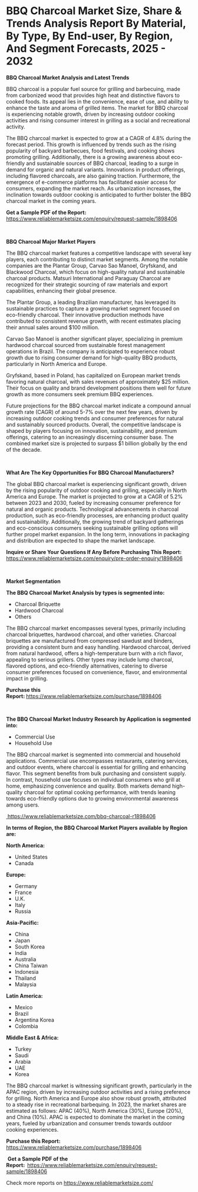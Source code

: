 <p><h1>BBQ Charcoal Market Size, Share & Trends Analysis Report By Material, By Type, By End-user, By Region, And Segment Forecasts, 2025 - 2032</h1></p><p><strong>BBQ Charcoal Market Analysis and Latest Trends</strong></p>
<p><p>BBQ charcoal is a popular fuel source for grilling and barbecuing, made from carbonized wood that provides high heat and distinctive flavors to cooked foods. Its appeal lies in the convenience, ease of use, and ability to enhance the taste and aroma of grilled items. The market for BBQ charcoal is experiencing notable growth, driven by increasing outdoor cooking activities and rising consumer interest in grilling as a social and recreational activity. </p><p>The BBQ charcoal market is expected to grow at a CAGR of 4.8% during the forecast period. This growth is influenced by trends such as the rising popularity of backyard barbecues, food festivals, and cooking shows promoting grilling. Additionally, there is a growing awareness about eco-friendly and sustainable sources of BBQ charcoal, leading to a surge in demand for organic and natural variants. Innovations in product offerings, including flavored charcoals, are also gaining traction. Furthermore, the emergence of e-commerce platforms has facilitated easier access for consumers, expanding the market reach. As urbanization increases, the inclination towards outdoor cooking is anticipated to further bolster the BBQ charcoal market in the coming years.</p></p>
<p><strong>Get a Sample PDF of the Report:&nbsp;</strong> <a href="https://www.reliablemarketsize.com/enquiry/request-sample/1898406?utm_campaign=3365&utm_medium=2&utm_source=Github&utm_content=ia&utm_term=31032025&utm_id=bbq-charcoal">https://www.reliablemarketsize.com/enquiry/request-sample/1898406</a></p>
<p>&nbsp;</p>
<p><strong>BBQ Charcoal Major Market Players</strong></p>
<p><p>The BBQ charcoal market features a competitive landscape with several key players, each contributing to distinct market segments. Among the notable companies are the Plantar Group, Carvao Sao Manoel, Gryfskand, and Blackwood Charcoal, which focus on high-quality natural and sustainable charcoal products. Matsuri International and Paraguay Charcoal are recognized for their strategic sourcing of raw materials and export capabilities, enhancing their global presence.</p><p>The Plantar Group, a leading Brazilian manufacturer, has leveraged its sustainable practices to capture a growing market segment focused on eco-friendly charcoal. Their innovative production methods have contributed to consistent revenue growth, with recent estimates placing their annual sales around $100 million.</p><p>Carvao Sao Manoel is another significant player, specializing in premium hardwood charcoal sourced from sustainable forest management operations in Brazil. The company is anticipated to experience robust growth due to rising consumer demand for high-quality BBQ products, particularly in North America and Europe.</p><p>Gryfskand, based in Poland, has capitalized on European market trends favoring natural charcoal, with sales revenues of approximately $25 million. Their focus on quality and brand development positions them well for future growth as more consumers seek premium BBQ experiences.</p><p>Future projections for the BBQ charcoal market indicate a compound annual growth rate (CAGR) of around 5-7% over the next few years, driven by increasing outdoor cooking trends and consumer preferences for natural and sustainably sourced products. Overall, the competitive landscape is shaped by players focusing on innovation, sustainability, and premium offerings, catering to an increasingly discerning consumer base. The combined market size is projected to surpass $1 billion globally by the end of the decade.</p></p>
<p>&nbsp;</p>
<p><strong>What Are The Key Opportunities For BBQ Charcoal Manufacturers?</strong></p>
<p><p>The global BBQ charcoal market is experiencing significant growth, driven by the rising popularity of outdoor cooking and grilling, especially in North America and Europe. The market is projected to grow at a CAGR of 5.2% between 2023 and 2030, fueled by increasing consumer preference for natural and organic products. Technological advancements in charcoal production, such as eco-friendly processes, are enhancing product quality and sustainability. Additionally, the growing trend of backyard gatherings and eco-conscious consumers seeking sustainable grilling options will further propel market expansion. In the long term, innovations in packaging and distribution are expected to shape the market landscape.</p></p>
<p><strong>Inquire or Share Your Questions If Any Before Purchasing This Report:</strong> <a href="https://www.reliablemarketsize.com/enquiry/pre-order-enquiry/1898406?utm_campaign=3365&utm_medium=2&utm_source=Github&utm_content=ia&utm_term=31032025&utm_id=bbq-charcoal">https://www.reliablemarketsize.com/enquiry/pre-order-enquiry/1898406</a></p>
<p>&nbsp;</p>
<p><strong>Market Segmentation</strong></p>
<p><strong>The BBQ Charcoal Market Analysis by types is segmented into:</strong></p>
<p><ul><li>Charcoal Briquette</li><li>Hardwood Charcoal</li><li>Others</li></ul></p>
<p><p>The BBQ charcoal market encompasses several types, primarily including charcoal briquettes, hardwood charcoal, and other varieties. Charcoal briquettes are manufactured from compressed sawdust and binders, providing a consistent burn and easy handling. Hardwood charcoal, derived from natural hardwood, offers a high-temperature burn with a rich flavor, appealing to serious grillers. Other types may include lump charcoal, flavored options, and eco-friendly alternatives, catering to diverse consumer preferences focused on convenience, flavor, and environmental impact in grilling.</p></p>
<p><strong>Purchase this Report:&nbsp;</strong><a href="https://www.reliablemarketsize.com/purchase/1898406?utm_campaign=3365&utm_medium=2&utm_source=Github&utm_content=ia&utm_term=31032025&utm_id=bbq-charcoal">https://www.reliablemarketsize.com/purchase/1898406</a></p>
<p>&nbsp;</p>
<p><strong>The BBQ Charcoal Market Industry Research by Application is segmented into:</strong></p>
<p><ul><li>Commercial Use</li><li>Household Use</li></ul></p>
<p><p>The BBQ charcoal market is segmented into commercial and household applications. Commercial use encompasses restaurants, catering services, and outdoor events, where charcoal is essential for grilling and enhancing flavor. This segment benefits from bulk purchasing and consistent supply. In contrast, household use focuses on individual consumers who grill at home, emphasizing convenience and quality. Both markets demand high-quality charcoal for optimal cooking performance, with trends leaning towards eco-friendly options due to growing environmental awareness among users.</p></p>
<p><a href="https://www.reliablemarketsize.com/bbq-charcoal-r1898406?utm_campaign=3365&utm_medium=2&utm_source=Github&utm_content=ia&utm_term=31032025&utm_id=bbq-charcoal">&nbsp;https://www.reliablemarketsize.com/bbq-charcoal-r1898406</a></p>
<p><strong>In terms of Region, the BBQ Charcoal Market Players available by Region are:</strong></p>
<p>
    <p> <strong> North America: </strong>
        <ul>
            <li>United States</li>
            <li>Canada</li>
        </ul>
        </p> 
    <p> <strong> Europe: </strong>
        <ul>
            <li>Germany</li>
            <li>France</li>
            <li>U.K.</li>
            <li>Italy</li>
            <li>Russia</li>
        </ul>
        </p> 
    <p> <strong> Asia-Pacific: </strong>
        <ul>
            <li>China</li>
            <li>Japan</li>
            <li>South Korea</li>
            <li>India</li>
            <li>Australia</li>
            <li>China Taiwan</li>
            <li>Indonesia</li>
            <li>Thailand</li>
            <li>Malaysia</li>
        </ul>
        </p> 
    <p> <strong> Latin America: </strong>
        <ul>
            <li>Mexico</li>
            <li>Brazil</li>
            <li>Argentina Korea</li>
            <li>Colombia</li>
        </ul>
        </p> 
    <p> <strong> Middle East & Africa: </strong>
        <ul>
            <li>Turkey</li>
            <li>Saudi</li>
            <li>Arabia</li>
            <li>UAE</li>
            <li>Korea</li>
        </ul>
    </p>
    </p>
<p><p>The BBQ charcoal market is witnessing significant growth, particularly in the APAC region, driven by increasing outdoor activities and a rising preference for grilling. North America and Europe also show robust growth, attributed to a steady rise in recreational barbequing. In 2023, the market shares are estimated as follows: APAC (40%), North America (30%), Europe (20%), and China (10%). APAC is expected to dominate the market in the coming years, fueled by urbanization and consumer trends towards outdoor cooking experiences.</p></p>
<p><strong>Purchase this Report: </strong><a href="https://www.reliablemarketsize.com/purchase/1898406?utm_campaign=3365&utm_medium=2&utm_source=Github&utm_content=ia&utm_term=31032025&utm_id=bbq-charcoal">https://www.reliablemarketsize.com/purchase/1898406</a></p>
<p>&nbsp;<strong>Get a Sample PDF of the Report:&nbsp;&nbsp;</strong><a href="https://www.reliablemarketsize.com/enquiry/request-sample/1898406?utm_campaign=3365&utm_medium=2&utm_source=Github&utm_content=ia&utm_term=31032025&utm_id=bbq-charcoal">https://www.reliablemarketsize.com/enquiry/request-sample/1898406</a></p>
<p><strong></strong></p>
<p>Check more reports on <a href="https://www.reliablemarketsize.com/?utm_campaign=3365&utm_medium=2&utm_source=Github&utm_content=ia&utm_term=31032025&utm_id=bbq-charcoal">https://www.reliablemarketsize.com/</a></p>